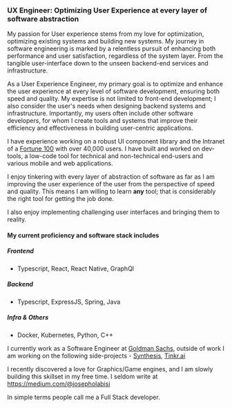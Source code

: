 ### UX Engineer: Optimizing User Experience at every layer of software abstraction

My passion for User experience stems from my love for optimization, optimizing existing systems and building new systems. My journey in software engineering is marked by a relentless pursuit of enhancing both performance and user satisfaction, regardless of the system layer. From the tangible user-interface down to the unseen backend-end services and infrastructure. 

As a User Experience Engineer, my primary goal is to optimize and enhance the user experience at every level of software development, ensuring both speed and quality. My expertise is not limited to front-end development; I also consider the user's needs when designing backend systems and infrastructure. Importantly, my users often include other software developers, for whom I create tools and systems that improve their efficiency and effectiveness in building user-centric applications.

I have experience working on a robust UI component library and the Intranet of a [Fortune 100](https://fortune.com/ranking/fortune500/) with over 40,000 users. I have built and worked on dev-tools, a low-code tool for technical and non-technical end-users and various mobile and web applications.

I enjoy tinkering with every layer of abstraction of software as far as I am improving the user experience of the user from the perspective of speed and quality. This means I am willing to learn **any** tool; that is considerably the right tool for getting the job done.

I also enjoy implementing challenging user interfaces and bringing them to reality.

#### My current proficiency and software stack includes 
##### Frontend 
- Typescript, React, React Native, GraphQl
##### Backend
- Typescript, ExpressJS, Spring, Java
##### Infra & Others
- Docker, Kubernetes, Python, C++

I currently work as a Software Engineer at [Goldman Sachs](https://www.goldmansachs.com/), outside of work I am working on the following side-projects - [Synthesis](https://synthesisapp.com/), [Tinkr.ai](http://www.tnkr.ai/)

I recently discovered a love for Graphics/Game engines, and I am slowly building this skillset in my free time.
I seldom write at https://medium.com/@josepholabisi


In simple terms people call me a Full Stack developer.
